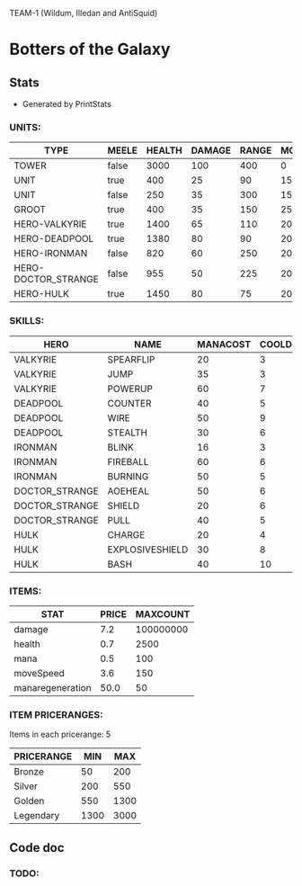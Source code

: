 TEAM-1 (Wildum, Illedan and AntiSquid)
# Botters of the Galaxy

## Stats
 - Generated by PrintStats
 ### UNITS:

|TYPE|MEELE|HEALTH|DAMAGE|RANGE|MOVESPEED|ATTACKTIME|GOLD|MANA|MANAREG|
|--|--|--|--|--|--|--|--|--|--|
|TOWER|false|3000|100|400|0|0.2|0|0|0|
|UNIT|true|400|25|90|150|0.2|30|0|0|
|UNIT|false|250|35|300|150|0.2|50|0|0|
|GROOT|true|400|35|150|250|0.2|100|0|0|
|HERO-VALKYRIE|true|1400|65|110|200|0.1|300|155|2|
|HERO-DEADPOOL|true|1380|80|90|200|0.1|300|100|1|
|HERO-IRONMAN|false|820|60|250|200|0.1|300|200|2|
|HERO-DOCTOR_STRANGE|false|955|50|225|200|0.1|300|300|2|
|HERO-HULK|true|1450|80|75|200|0.1|300|90|1|

### SKILLS:

|HERO|NAME|MANACOST|COOLDOWN|DURATION|RANGE|TARGETTYPE|TARGETTEAM|
|--|--|--|--|--|--|--|--|
|VALKYRIE|SPEARFLIP|20|3|1|155|UNIT|BOTH|
|VALKYRIE|JUMP|35|3|1|250|POSITION|ENEMY|
|VALKYRIE|POWERUP|60|7|4|0|SELF|NONE|
|DEADPOOL|COUNTER|40|5|1|350|SELF|ENEMY|
|DEADPOOL|WIRE|50|9|2|200|POSITION|ENEMY|
|DEADPOOL|STEALTH|30|6|5|0|POSITION|NONE|
|IRONMAN|BLINK|16|3|1|200|POSITION|NONE|
|IRONMAN|FIREBALL|60|6|1|900|POSITION|ENEMY|
|IRONMAN|BURNING|50|5|1|250|POSITION|ENEMY|
|DOCTOR_STRANGE|AOEHEAL|50|6|1|250|POSITION|ALLIED|
|DOCTOR_STRANGE|SHIELD|20|6|3|500|UNIT|ALLIED|
|DOCTOR_STRANGE|PULL|40|5|1|300|UNIT|BOTH|
|HULK|CHARGE|20|4|1|500|UNIT|ENEMY|
|HULK|EXPLOSIVESHIELD|30|8|4|100|SELF|ENEMY|
|HULK|BASH|40|10|2|150|UNIT|ENEMY|

### ITEMS:

|STAT|PRICE|MAXCOUNT|
|--|--|--|
|damage|7.2|100000000|
|health|0.7|2500|
|mana|0.5|100|
|moveSpeed|3.6|150|
|manaregeneration|50.0|50|

### ITEM PRICERANGES:

Items in each pricerange: 5

|PRICERANGE|MIN|MAX|
|--|--|--|
|Bronze|50|200|
|Silver|200|550|
|Golden|550|1300|
|Legendary|1300|3000|

## Code doc

### TODO:
